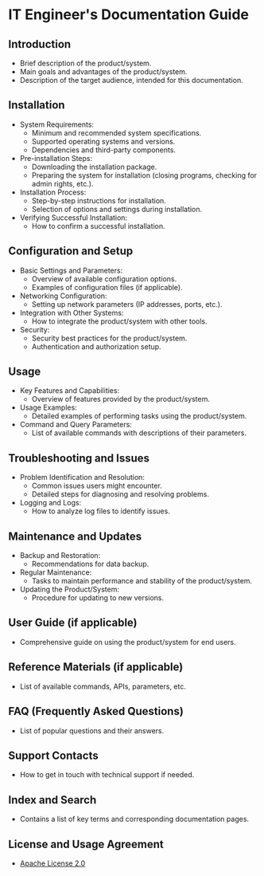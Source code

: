 # IT Engineer's Documentation Guide

## Introduction
- Brief description of the product/system.
- Main goals and advantages of the product/system.
- Description of the target audience, intended for this documentation.

## Installation
- System Requirements:
  - Minimum and recommended system specifications.
  - Supported operating systems and versions.
  - Dependencies and third-party components.
- Pre-installation Steps:
  - Downloading the installation package.
  - Preparing the system for installation (closing programs, checking for admin rights, etc.).
- Installation Process:
  - Step-by-step instructions for installation.
  - Selection of options and settings during installation.
- Verifying Successful Installation:
  - How to confirm a successful installation.

## Configuration and Setup
- Basic Settings and Parameters:
  - Overview of available configuration options.
  - Examples of configuration files (if applicable).
- Networking Configuration:
  - Setting up network parameters (IP addresses, ports, etc.).
- Integration with Other Systems:
  - How to integrate the product/system with other tools.
- Security:
  - Security best practices for the product/system.
  - Authentication and authorization setup.

## Usage
- Key Features and Capabilities:
  - Overview of features provided by the product/system.
- Usage Examples:
  - Detailed examples of performing tasks using the product/system.
- Command and Query Parameters:
  - List of available commands with descriptions of their parameters.

## Troubleshooting and Issues
- Problem Identification and Resolution:
  - Common issues users might encounter.
  - Detailed steps for diagnosing and resolving problems.
- Logging and Logs:
  - How to analyze log files to identify issues.

## Maintenance and Updates
- Backup and Restoration:
  - Recommendations for data backup.
- Regular Maintenance:
  - Tasks to maintain performance and stability of the product/system.
- Updating the Product/System:
  - Procedure for updating to new versions.

## User Guide (if applicable)
- Comprehensive guide on using the product/system for end users.

## Reference Materials (if applicable)
- List of available commands, APIs, parameters, etc.

## FAQ (Frequently Asked Questions)
- List of popular questions and their answers.

## Support Contacts
- How to get in touch with technical support if needed.

## Index and Search
- Contains a list of key terms and corresponding documentation pages.

## License and Usage Agreement
- [Apache License 2.0](LICENSE)
